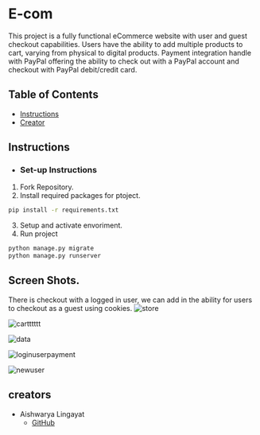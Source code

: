 # E-com
This project is a fully functional eCommerce website with user and guest checkout capabilities. Users have the ability to add multiple products to cart, varying from physical to digital products. Payment integration handle with PayPal offering the ability to check out with a PayPal account and checkout with PayPal debit/credit card.

## Table of Contents

* [Instructions](#instructions)
* [Creator](#creators)

## Instructions

* ### Set-up Instructions
 1. Fork Repository.
 2. Install required packages for ptoject.
 ```bash
 pip install -r requirements.txt
 ```
 3. Setup and activate envoriment.
 4. Run project
 ```bash
 python manage.py migrate
 python manage.py runserver
 ```

## Screen Shots.

There is checkout with a logged in user, we can add in the ability for users to checkout as a guest using cookies.
![store](https://user-images.githubusercontent.com/66966497/105025226-12517800-5a73-11eb-9ac8-61b538401a9f.png)



![cartttttt](https://user-images.githubusercontent.com/66966497/105024297-eed9fd80-5a71-11eb-8f4a-b4ec6f539729.png)



![data](https://user-images.githubusercontent.com/66966497/105025189-06fe4c80-5a73-11eb-8912-aaeddd9d1087.png)



![loginuserpayment](https://user-images.githubusercontent.com/66966497/105025196-08c81000-5a73-11eb-826c-896c42cff5b0.png)



![newuser](https://user-images.githubusercontent.com/66966497/105026950-28f8ce80-5a75-11eb-9589-9ac5e6d967c8.png)

 
 


## creators

* Aishwarya Lingayat
    - [GitHub](https://github.com/Aishwaryalingayat)
